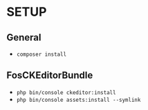 # SETUP

## General

* `composer install`

## FosCKEditorBundle

* `php bin/console ckeditor:install`
* `php bin/console assets:install --symlink`
